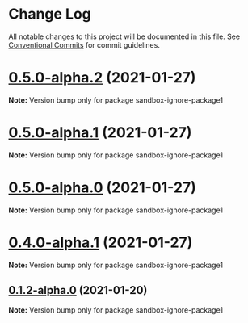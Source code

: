 # Change Log

All notable changes to this project will be documented in this file.
See [Conventional Commits](https://conventionalcommits.org) for commit guidelines.

# [0.5.0-alpha.2](https://github.com/iggyk/version-sandbox/compare/v0.5.0-alpha.1...v0.5.0-alpha.2) (2021-01-27)

**Note:** Version bump only for package sandbox-ignore-package1





# [0.5.0-alpha.1](https://github.com/iggyk/version-sandbox/compare/v0.5.0-alpha.0...v0.5.0-alpha.1) (2021-01-27)

**Note:** Version bump only for package sandbox-ignore-package1





# [0.5.0-alpha.0](https://github.com/iggyk/version-sandbox/compare/v0.4.0...v0.5.0-alpha.0) (2021-01-27)

**Note:** Version bump only for package sandbox-ignore-package1





# [0.4.0-alpha.1](https://github.com/iggyk/version-sandbox/compare/v0.4.0-alpha.0...v0.4.0-alpha.1) (2021-01-27)

**Note:** Version bump only for package sandbox-ignore-package1





## [0.1.2-alpha.0](https://github.com/iggyk/version-sandbox/compare/v0.1.1...v0.1.2-alpha.0) (2021-01-20)

**Note:** Version bump only for package sandbox-ignore-package1
